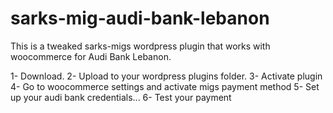 # sarks-mig-audi-bank-lebanon

This is a tweaked sarks-migs wordpress plugin that works with woocommerce for Audi Bank Lebanon.

1- Download.
2- Upload to your wordpress plugins folder.
3- Activate plugin
4- Go to woocommerce settings and activate migs payment method
5- Set up your audi bank credentials...
6- Test your payment
